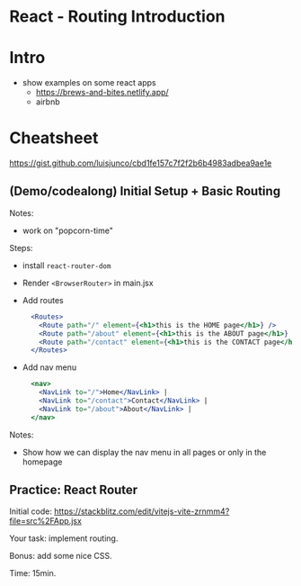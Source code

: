 
# React - Routing Introduction


<!-- 

Status: notes

@todo: improve planning (consider adding guided exercise)


React Router Version History (dates on the left):
- https://github.com/remix-run/react-router/releases

Latest cohorts:
- Apr. 2025: v.7.5 (all working well) 
- Jul. 2025: v.7.6

-->



# Intro

- show examples on some react apps
  - https://brews-and-bites.netlify.app/
  - airbnb


# Cheatsheet

https://gist.github.com/luisjunco/cbd1fe157c7f2f2b6b4983adbea9ae1e

<!-- @todo: move examples from codesandbox to stackblitz -->




## (Demo/codealong) Initial Setup + Basic Routing


Notes: 
  - work on "popcorn-time"

Steps:
- install `react-router-dom`
- Render `<BrowserRouter>` in main.jsx
- Add routes

  ```jsx
    <Routes>
      <Route path="/" element={<h1>this is the HOME page</h1>} />
      <Route path="/about" element={<h1>this is the ABOUT page</h1>} />
      <Route path="/contact" element={<h1>this is the CONTACT page</h1>} />
    </Routes>
  ```

- Add nav menu

  ```jsx
    <nav>
      <NavLink to="/">Home</NavLink> |
      <NavLink to="/contact">Contact</NavLink> |
      <NavLink to="/about">About</NavLink> |
    </nav>
  ```



Notes: 
- Show how we can display the nav menu in all pages or only in the homepage




## Practice: React Router

<!-- 

@todo: 
- improve instructions (more detailed)
- add solutions 
-->

Initial code: https://stackblitz.com/edit/vitejs-vite-zrnmm4?file=src%2FApp.jsx

Your task: implement routing.

<!-- @LT: explain how to do npm install on Stackblitz -->

Bonus: add some nice CSS.

Time: 15min.

